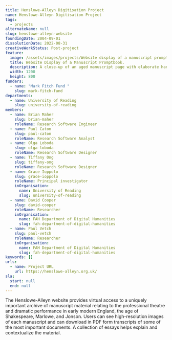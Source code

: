 ```yaml
---
title: Henslowe-Alleyn Digitisation Project
name: Henslowe-Alleyn Digitisation Project
tags:
  - projects
alternateName: null
slug: henslowe-alleyn-website
foundingDate: 2004-09-01
dissolutionDate: 2022-08-31
creativeWorkStatus: Post-project
feature:
  image: /assets/images/projects/Website display of a manuscript promptbook.jpg
  title: Website Display of a Manuscript Promptbook.
  description: A close-up of an aged manuscript page with elaborate handwritten text.
  width: 1200
  height: 800
funders:
  - name: "Mark Fitch Fund "
    slug: mark-fitch-fund
departments:
  - name: University of Reading
    slug: university-of-reading
members:
  - name: Brian Maher
    slug: brian-maher
    roleName: Research Software Engineer
  - name: Paul Caton
    slug: paul-caton
    roleName: Research Software Analyst
  - name: Olga Loboda
    slug: olga-loboda
    roleName: Research Software Designer
  - name: Tiffany Ong
    slug: tiffany-ong
    roleName: Research Software Designer
  - name: Grace Ioppolo
    slug: grace-ioppolo
    roleName: Principal investigator
    inOrganisation:
      name: University of Reading
      slug: university-of-reading
  - name: David Cooper
    slug: david-cooper
    roleName: Researcher
    inOrganisation:
      name: FAH Department of Digital Humanities
      slug: fah-department-of-digital-humanities
  - name: Paul Vetch
    slug: paul-vetch
    roleName: Researcher
    inOrganisation:
      name: FAH Department of Digital Humanities
      slug: fah-department-of-digital-humanities
keywords: []
urls:
  - name: Project URL
    url: https://henslowe-alleyn.org.uk/
sla:
  start: null
  end: null
---
```


The Henslowe-Alleyn website provides virtual access to a uniquely important archive of manuscript material relating to the professional theatre and dramatic performance in early modern England, the age of Shakespeare, Marlowe, and Jonson. Users can see high-resolution images of each manuscript and can download in PDF form transcripts of some of the most important documents. A collection of essays helps explain and contextualize the material.
